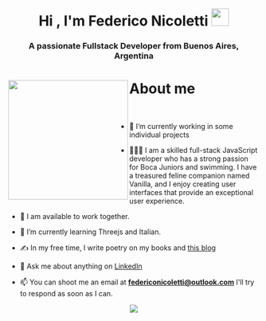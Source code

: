 <h1 align="center"><b>Hi , I'm Federico Nicoletti </b><img src="https://media.giphy.com/media/hvRJCLFzcasrR4ia7z/giphy.gif" width="35"></h1>
<h3 align="center">A passionate Fullstack Developer from Buenos Aires, Argentina</h3>

<h1><img align= "left" width= "240" src= "https://pa1.narvii.com/6580/8098c6e9207376889eeb0532d9f5a0723c4d73f5_hq.gif"/> About me</h1>
<br>

- 🔭 I’m currently working in some individual projects

- 🙋🏻‍♂️ I am a skilled full-stack JavaScript developer who has a strong passion for Boca Juniors and swimming. I have a treasured feline companion named Vanilla, and I enjoy creating user interfaces that provide an exceptional user experience.

- 🤝 I am available to work together.

- 🌱 I’m currently learning Threejs and Italian.

- ✍️ In my free time, I write poetry on my books and [this blog](https://sinfiltroalalma.blogspot.com/)

- 💬 Ask me about anything on [LinkedIn](https://www.linkedin.com/in/federico-nicoletti/)

- 📫 You can shoot me an email at **federiconicoletti@outlook.com** I'll try to respond as soon as I can.
<!--tech stack icons-->
<p align="center">
  <a href="https://skillicons.dev">
    <img src="https://skillicons.dev/icons?i=git,bootstrap,css,discord,express,figma,firebase,github,html,js,jest,threejs,netlify,linux,md,materialui,mongodb,nextjs,nodejs,postman,react,redux,tailwind,ts,vscode&perline=14" />
  </a>
</p>
